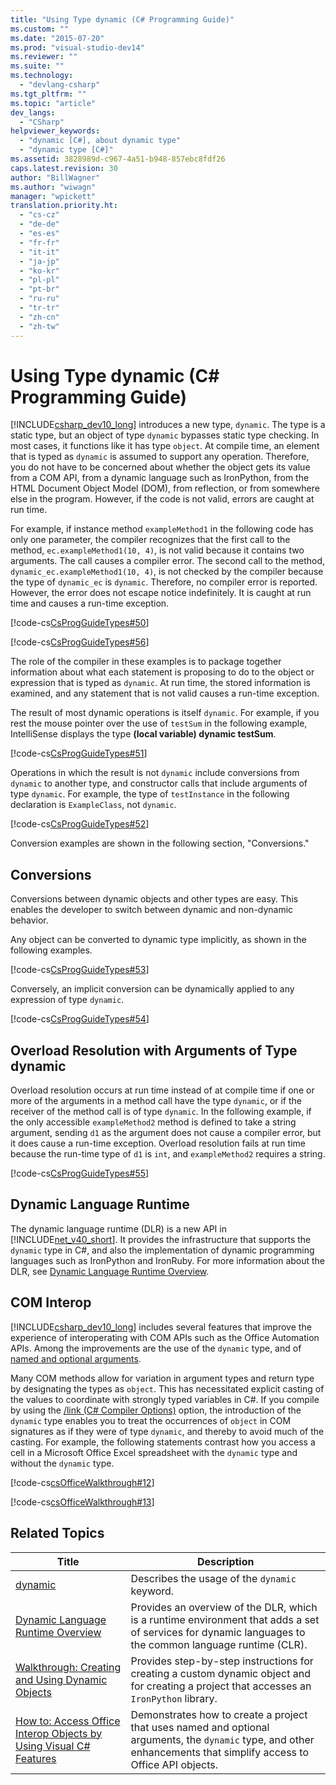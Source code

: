 ```yaml
---
title: "Using Type dynamic (C# Programming Guide)"
ms.custom: ""
ms.date: "2015-07-20"
ms.prod: "visual-studio-dev14"
ms.reviewer: ""
ms.suite: ""
ms.technology: 
  - "devlang-csharp"
ms.tgt_pltfrm: ""
ms.topic: "article"
dev_langs: 
  - "CSharp"
helpviewer_keywords: 
  - "dynamic [C#], about dynamic type"
  - "dynamic type [C#]"
ms.assetid: 3828989d-c967-4a51-b948-857ebc8fdf26
caps.latest.revision: 30
author: "BillWagner"
ms.author: "wiwagn"
manager: "wpickett"
translation.priority.ht: 
  - "cs-cz"
  - "de-de"
  - "es-es"
  - "fr-fr"
  - "it-it"
  - "ja-jp"
  - "ko-kr"
  - "pl-pl"
  - "pt-br"
  - "ru-ru"
  - "tr-tr"
  - "zh-cn"
  - "zh-tw"
---
```

# Using Type dynamic (C# Programming Guide)
[!INCLUDE[csharp_dev10_long](../../../csharp/programming-guide/classes-and-structs/includes/csharp_dev10_long_md.md)] introduces a new type, `dynamic`. The type is a static type, but an object of type `dynamic` bypasses static type checking. In most cases, it functions like it has type `object`. At compile time, an element that is typed as `dynamic` is assumed to support any operation. Therefore, you do not have to be concerned about whether the object gets its value from a COM API, from a dynamic language such as IronPython, from the HTML Document Object Model (DOM), from reflection, or from somewhere else in the program. However, if the code is not valid, errors are caught at run time.  
  
 For example, if instance method `exampleMethod1` in the following code has only one parameter, the compiler recognizes that the first call to the method, `ec.exampleMethod1(10, 4)`, is not valid because it contains two arguments. The call causes a compiler error. The second call to the method, `dynamic_ec.exampleMethod1(10, 4)`, is not checked by the compiler because the type of `dynamic_ec` is `dynamic`. Therefore, no compiler error is reported. However, the error does not escape notice indefinitely. It is caught at run time and causes a run-time exception.  
  
 [!code-cs[CsProgGuideTypes#50](../../../csharp/programming-guide/nullable-types/codesnippet/CSharp/using-type-dynamic_1.cs)]  
  
 [!code-cs[CsProgGuideTypes#56](../../../csharp/programming-guide/nullable-types/codesnippet/CSharp/using-type-dynamic_2.cs)]  
  
 The role of the compiler in these examples is to package together information about what each statement is proposing to do to the object or expression that is typed as `dynamic`. At run time, the stored information is examined, and any statement that is not valid causes a run-time exception.  
  
 The result of most dynamic operations is itself `dynamic`. For example, if you rest the mouse pointer over the use of `testSum` in the following example, IntelliSense displays the type **(local variable) dynamic testSum**.  
  
 [!code-cs[CsProgGuideTypes#51](../../../csharp/programming-guide/nullable-types/codesnippet/CSharp/using-type-dynamic_3.cs)]  
  
 Operations in which the result is not `dynamic` include conversions from `dynamic` to another type, and constructor calls that include arguments of type `dynamic`. For example, the type of `testInstance` in the following declaration is `ExampleClass`, not `dynamic`.  
  
 [!code-cs[CsProgGuideTypes#52](../../../csharp/programming-guide/nullable-types/codesnippet/CSharp/using-type-dynamic_4.cs)]  
  
 Conversion examples are shown in the following section, "Conversions."  
  
## Conversions  
 Conversions between dynamic objects and other types are easy. This enables the developer to switch between dynamic and non-dynamic behavior.  
  
 Any object can be converted to dynamic type implicitly, as shown in the following examples.  
  
 [!code-cs[CsProgGuideTypes#53](../../../csharp/programming-guide/nullable-types/codesnippet/CSharp/using-type-dynamic_5.cs)]  
  
 Conversely, an implicit conversion can be dynamically applied to any expression of type `dynamic`.  
  
 [!code-cs[CsProgGuideTypes#54](../../../csharp/programming-guide/nullable-types/codesnippet/CSharp/using-type-dynamic_6.cs)]  
  
## Overload Resolution with Arguments of Type dynamic  
 Overload resolution occurs at run time instead of at compile time if one or more of the arguments in a method call have the type `dynamic`, or if the receiver of the method call is of type `dynamic`. In the following example, if the only accessible `exampleMethod2` method is defined to take a string argument, sending `d1` as the argument does not cause a compiler error, but it does cause a run-time exception. Overload resolution fails at run time because the run-time type of `d1` is `int`, and `exampleMethod2` requires a string.  
  
 [!code-cs[CsProgGuideTypes#55](../../../csharp/programming-guide/nullable-types/codesnippet/CSharp/using-type-dynamic_7.cs)]  
  
## Dynamic Language Runtime  
 The dynamic language runtime (DLR) is a new API in [!INCLUDE[net_v40_short](../../../csharp/programming-guide/types/includes/net_v40_short_md.md)]. It provides the infrastructure that supports the `dynamic` type in C#, and also the implementation of dynamic programming languages such as IronPython and IronRuby. For more information about the DLR, see [Dynamic Language Runtime Overview](../Topic/Dynamic%20Language%20Runtime%20Overview.md).  
  
## COM Interop  
 [!INCLUDE[csharp_dev10_long](../../../csharp/programming-guide/classes-and-structs/includes/csharp_dev10_long_md.md)] includes several features that improve the experience of interoperating with COM APIs such as the Office Automation APIs. Among the improvements are the use of the `dynamic` type, and of [named and optional arguments](../../../csharp/programming-guide/classes-and-structs/named-and-optional-arguments.md).  
  
 Many COM methods allow for variation in argument types and return type by designating the types as `object`. This has necessitated explicit casting of the values to coordinate with strongly typed variables in C#. If you compile by using the [/link (C# Compiler Options)](../../../csharp/language-reference/compiler-options/link-compiler-option.md) option, the introduction of the `dynamic` type enables you to treat the occurrences of `object` in COM signatures as if they were of type `dynamic`, and thereby to avoid much of the casting. For example, the following statements contrast how you access a cell in a Microsoft Office Excel spreadsheet with the `dynamic` type and without the `dynamic` type.  
  
 [!code-cs[csOfficeWalkthrough#12](../../../csharp/programming-guide/interop/codesnippet/CSharp/using-type-dynamic_8.cs)]  
  
 [!code-cs[csOfficeWalkthrough#13](../../../csharp/programming-guide/interop/codesnippet/CSharp/using-type-dynamic_9.cs)]  
  
## Related Topics  
  
|Title|Description|  
|-----------|-----------------|  
|[dynamic](../../../csharp/language-reference/keywords/dynamic.md)|Describes the usage of the `dynamic` keyword.|  
|[Dynamic Language Runtime Overview](../Topic/Dynamic%20Language%20Runtime%20Overview.md)|Provides an overview of the DLR, which is a runtime environment that adds a set of services for dynamic languages to the common language runtime (CLR).|  
|[Walkthrough: Creating and Using Dynamic Objects](../../../csharp/programming-guide/types/walkthrough-creating-and-using-dynamic-objects.md)|Provides step-by-step instructions for creating a custom dynamic object and for creating a project that accesses an `IronPython` library.|  
|[How to: Access Office Interop Objects by Using Visual C# Features](../../../csharp/programming-guide/interop/how-to-access-office-onterop-objects-by-using-visual-csharp-features.md)|Demonstrates how to create a project that uses named and optional arguments, the `dynamic` type, and other enhancements that simplify access to Office API objects.|